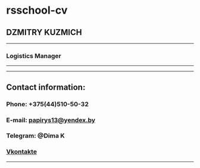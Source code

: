 # rsschool-cv

## DZMITRY KUZMICH
***
### Logistics Manager
***
***
## Contact information:

### Phone: +375(44)510-50-32
### E-mail: papirys13@yendex.by
### Telegram: @Dima K
### [Vkontakte](https://vk.com/id16581705)
***
